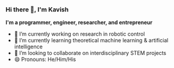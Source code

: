 ### Hi there 👋, I'm Kavish

**I'm a programmer, engineer, researcher, and entrepreneur**

- 🔭 I’m currently working on research in robotic control
- 🌱 I’m currently learning theoretical machine learning & artificial intelligence
- 👯 I’m looking to collaborate on interdisciplinary STEM projects
- 😄 Pronouns: He/Him/His
